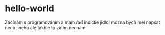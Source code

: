 # hello-world
Začínám s programováním a mam rad indicke jidlo!
mozna bych mel napsat neco jineho ale takhle to zatim necham
